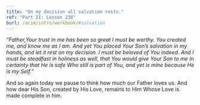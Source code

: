 ```yaml
---
title: "On my decision all salvation rests."
ref: "Part II: Lesson 238"
burl: /acim/intro/workbook/#salvation
---
```


*“Father,Your trust in me has been so great I must be worthy. You created
me, and know me as I am. And yet You placed Your Son’s salvation in my
hands, and let it rest on my decision. I must be beloved of You
indeed. And I must be steadfast in holiness as well, that You would give
Your Son to me in certainty that He is safe Who still is part of You,
and yet is mine because He is my Self.”*

And so again today we pause to think how much our Father loves us. And
how dear His Son, created by His Love, remains to Him Whose Love is made
complete in him.

